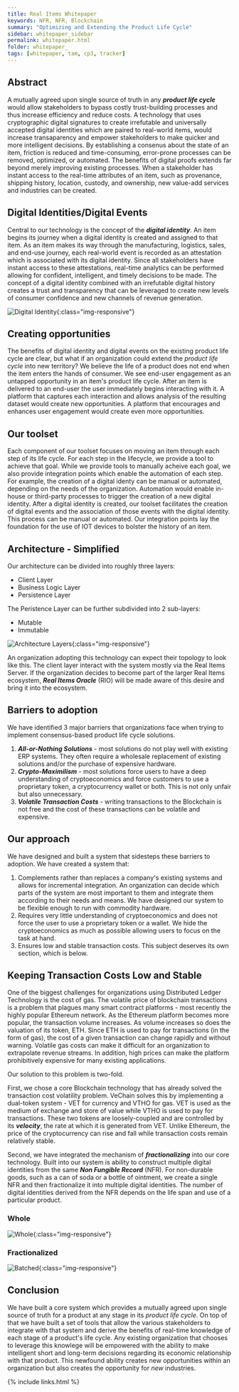 ```yaml
---
title: Real Items Whitepaper 
keywords: NFR, NFR, Blockchain
summary: "Optimizing and Extending the Product Life Cycle"
sidebar: whitepaper_sidebar
permalink: whitepaper.html
folder: whitepaper_
tags: [whitepaper, tam, cp3, tracker]
---
```


##  Abstract 

A mutually agreed upon single source of truth in any ***product life cycle*** would allow stakeholders to bypass costly trust-building processes and thus increase efficiency and reduce costs. A technology that uses cryptographic digital signatures to create irrefutable and universally accepted digital identities which are paired to real-world items, would increase transaparency and empower stakeholders to make quicker and more intelligent decisions. By establishing a consenus about the state of an item, friction is reduced and time-consuming, error-prone processes can be removed, optimized, or automated.  The benefits of digital proofs extends far beyond merely improving existing processes. When a stakeholder has instant access to the real-time attributes of an item, such as provenance, shipping history, location, custody, and ownership, new value-add services and industries can be created.

## Digital Identities/Digital Events

Central to our technology is the concept of the ***digital identity***. An item begins its journey when a digital identity is created and assigned to that item.  As an item makes its way through the manufacturing, logistics, sales, and end-use journey, each real-world event is recorded as an attestation which is associated with its digital identity.  Since all stakeholders have instant access to these attestations, real-time analytics can be performed allowing for confident, intelligent, and timely decisions to be made.  The concept of a digital identity combined with an irrefutable digital history creates a trust and transparency that can be leveraged to create new levels of consumer confidence and new channels of revenue generation. 

![Digital Identity](whitepaper_digital_ids.svg){:class="img-responsive"}

##  Creating opportunities 

The benefits of digital identity and digital events on the existing product life cycle are clear, but what if an organization could extend the _product life cycle_ into new territory?  We believe the life of a product does not end when the item enters the hands of consumer. We see end-user engagement as an untapped opportunity in an item's product life cycle.  After an item is delivered to an end-user the user immediately begins interacting with it.  A platform that captures each interaction and allows analysis of the resulting dataset would create new opportunities.  A platform that encourages and enhances user engagement would create even more opportunities.

## Our toolset

Each component of our toolset focuses on moving an item through each step of its life cycle.  For each step in the lifecycle, we provide a tool to achieve that goal. While we provide tools to manually acheive each goal, we also provide integration points which enable the automation of each step.  For example, the creation of a digital identy can be manual or automated, depending on the needs of the organization.  Automation would enable in-house or third-party processes to trigger the creation of a new digital identity. After a digital identity is created, our toolset facilitates the creation of digital events and the association of those events with the digital identity.  This process can be manual or automated.  Our integration points lay the foundation for the use of IOT devices to bolster the history of an item.  

## Architecture - Simplified

Our architecture can be divided into roughly three layers:

* Client Layer
* Business Logic Layer
* Persistence Layer

The Peristence Layer can be further subdivided into 2 sub-layers:

* Mutable
* Immutable

![Architecture Layers](architecture_layers.svg){:class="img-responsive"}

An organization adopting this technology can expect their topology to look like this.  The client layer interact with the system mostly via the Real Items Server.  If the organization decides to become part of the larger Real Items ecosystem, ***Real Items Oracle*** (RIO) will be made aware of this desire and bring it into the ecosystem.

## Barriers to adoption

We have identified 3 major barriers that organizations face when trying to implement consensus-based product life cycle solutions.

1. ***All-or-Nothing Solutions*** - most solutions do not play well with existing ERP systems.  They often require a wholesale replacement of existing solutions and/or the purchase of expensive hardware.
2. ***Crypto-Maximilism*** - most solutions force users to have a deep understanding of cryptoeconomics and force customers to use a proprietary token, a cryptocurrency wallet or both.  This is not only unfair but also unnecessary.
3.  ***Volatile Transaction Costs*** - writing transactions to the Blockchain is not free and the cost of these transactions can be volatile and expensive.  

## Our approach

We have designed and built a system that sidesteps these barriers to adoption.  We have created a system that:

1. Complements rather than replaces a company's existing systems and allows for incremental integration.  An organization can decide which parts of the system are most important to them and integrate them according to their needs and means.  We have designed our system to be flexible enough to run with commodity hardware. 
2. Requires very little understanding of cryptoeconomics and does not force the user to use a proprietary token or a wallet.  We hide the cryptoeconomics as much as possible allowing users to focus on the task at hand.
3. Ensures low and stable transaction costs.  This subject deserves its own section, which is below.

## Keeping Transaction Costs Low and Stable 

One of the biggest challenges for organizations using Distributed Ledger Technology is the cost of gas.  The volatile price of blockchain transactions is a problem that plagues many smart contract platforms - most recently the highly popular Ethereum network.  As the Ethereum platform becomes more popular, the transaction volume increases.  As volume increases so does the valuation of its token, ETH.  Since ETH is used to pay for transactions (in the form of gas), the cost of a given transaction can change rapidly and without warning.  Volatile gas costs can make it difficult for an organization to extrapolate revenue streams. In addition, high prices can make the platform prohibitively expensive for many existing applications.  

Our solution to this problem is two-fold.  

First, we chose a core Blockchain technology that has already solved the transaction cost volatility problem. VeChain solves this by implementing a dual-token system - VET for currency and VTHO for gas. VET is used as the medium of exchange and store of value while VTHO is used to pay for transactions.  These two tokens are loosely-coupled and are controlled by its ***velocity***, the rate at which it is generated from VET.  Unlike Ethereum, the price of the cryptocurrency can rise and fall while transaction costs remain relatively stable.

Second, we have integrated the mechanism of ***fractionalizing*** into our core technology.  Built into our system is ability to construct multiple digital identities from the same ***Non Fungible Record*** (NFR).  For non-durable goods, such as a can of soda or a bottle of ointment, we create a single NFR and then fractionalize it into multiple digital identities.  The number of digital identities derived from the NFR depends on the life span and use of a particular product.

### Whole ###

![Whole](whitepaper_durable.svg){:class="img-responsive"}

### Fractionalized ###

![Batched](whitepaper_batched.svg){:class="img-responsive"}

## Conclusion

We have built a core system which provides a mutually agreed upon single source of truth for a product at any stage in its _product life cycle_.  On top of that we have built a set of tools that allow the various stakeholders to integrate with that system and derive the benefits of real-time knowledge of each stage of a product's life cycle.  Any existing organization that chooses to leverage this knowlege will be empowered with the ability to make intelligent short and long-term decisions regarding its economic relationship with that product.  This newfound ability creates new opportunities within an organization but also creates the opportunity for _new_ industries.


{% include links.html %}
